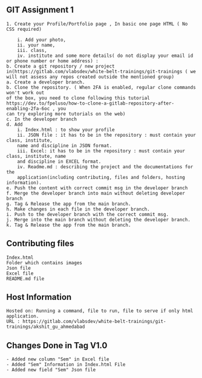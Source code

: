 
## GIT Assignment 1 

	1. Create your Profile/Portfolio page , In basic one page HTML ( No CSS required)

		i. Add your photo,
		ii. your name,
		iii. class,
		iv. institute and some more details( do not display your email id or phone number or home address) :
	b. Create a git repository / new project in(https://gitlab.com/vlabsdev/white-belt-trainings/git-trainings ( we will not assess any repos created outside the mentioned group)
	a. Create a developer branch.
	b. Clone the repository. ( When 2FA is enabled, regular clone commands won't work out
	of the box, you need to clone following this tutorial
	https://dev.to/fpeluso/how-to-clone-a-gitlab-repository-after-enabling-2fa-6oc , you
	can try exploring more tutorials on the web)
	c. In the developer branch
	d. Add
		i. Index.html : to show your profile
		ii. JSON file : it has to be in the repository : must contain your class, institute,
		name and discipline in JSON format.
		iii. Excel: it has to be in the repository : must contain your class, institute, name
		and discipline in EXCEL format.
		iv. Readme.md : describing the project and the documentations for the
		application(including contributing, files and folders, hosting information).
	e. Push the content with correct commit msg in the developer branch
	f. Merge the developer branch into main without deleting developer branch
	g. Tag & Release the app from the main branch.
	h. Make changes in each file in the developer branch.
	i. Push to the developer branch with the correct commit msg.
	j. Merge into the main branch without deleting the developer branch.
	k. Tag & Release the app from the main branch.
	

## Contributing files

	Index.html
	Folder which contains images
	Json file
	Excel file 
	README.md file
	
## Host Information

	Hosted on: Running a command, file to run, file to serve if only html application.
	URL : https://gitlab.com/vlabsdev/white-belt-trainings/git-trainings/akshit_gu_ahmedabad
	
## Changes Done in Tag V1.0 

	- Added new column "Sem" in Excel file 
	- Added "Sem" Information in Index.html File 
	- Added new field "Sem" Json file 
	



	